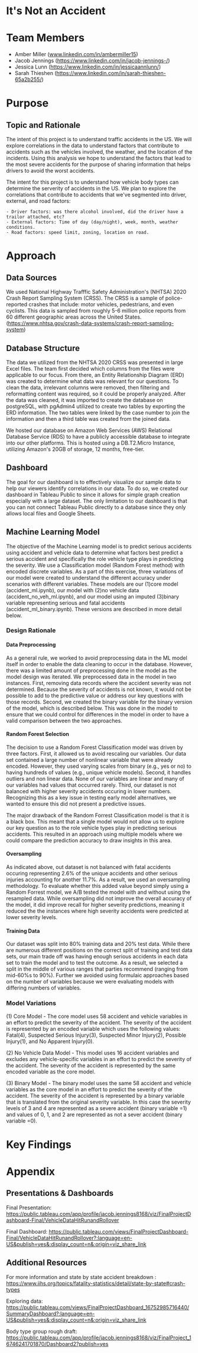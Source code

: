 # It's Not an Accident

# Team Members
* Amber Miller (www.linkedin.com/in/ambermiller15)
* Jacob Jennings (https://www.linkedin.com/in/jacob-jennings-/)
* Jessica Lunn (https://www.linkedin.com/in/jessicaannlunn/)
* Sarah Thieshen (https://www.linkedin.com/in/sarah-thieshen-65a2b255/)

# Purpose
## Topic and Rationale
The intent of this project is to understand traffic accidents in the US.  We will explore correlations in the data to understand factors that contribute to accidents such as the vehicles involved, the weather, and the location of the incidents. Using this analysis we hope to understand the factors that lead to the most severe accidents for the purpose of sharing information that helps drivers to avoid the worst accidents. 

The intent for this project is to understand how vehicle body types can determine the serverity of accidents in the US. We plan to explore the correlations that contribute to accidents that we've segmented into driver, external, and road factors:

    - Driver factors: was there alcohol involved, did the driver have a trailor attached, etc?
    - External factors: Time of day (day/night), week, month, weather conditions.
    - Road factors: speed limit, zoning, location on road. 
 
# Approach
## Data Sources
We used National Highway Trafffic Safety Administration's (NHTSA) 2020 Crash Report Sampling System (CRSS). The CRSS is a sample of police-reported crashes that include: motor vehicles, pedestrians, and even cyclists. This data is sampled from roughly 5-6 million police reports from 60 different geographic areas across the United States. (https://www.nhtsa.gov/crash-data-systems/crash-report-sampling-system)


## Database Structure

The data we utilized from the NHTSA 2020 CRSS was presented in large Excel files. The team first decided which columns from the files were applicable to our focus. From there, an Entity Relationship Diagram (ERD) was created to determine what data was relevant for our questions. To clean the data, irrelevant columns were removed, then filtering and reformatting content was required, so it could be properly analyzed. After the data was cleaned, it was imported to create the database on postgreSQL, with pgAdmin4 utilized to create two tables by exporting the ERD information. The two tables were linked by the case number to join the information and then a third table was created from the joined data. 

We hosted our database on Amazon Web Services (AWS) Relational Database Service (RDS) to have a publicly accessible database to integrate into our other platforms. This is hosted using a DB.T2.Micro Instance, utilizing Amazon's 20GB of storage, 12 months, free-tier. 


## Dashboard
The goal for our dashboard is to effectively visualize our sample data to help our viewers identify correlations in our data. To do so, we created our dashboard in Tableau Public to since it allows for simple graph creation especially with a large dataset. The only limitation to our dashboard is that you can not connect Tableau Public directly to a database since they only allows local files and Google Sheets.


## Machine Learning Model
The objective of the Machine Learning model is to predict serious accidents using accident and vehicle data to determine what factors best predict a serious accident and specifically the role vehicle type plays in predicting the severity. We use a Classification model (Random Forest method) with encoded discrete variables.  As a part of this exercise, three variations of our model were created to understand the different accuracy under scenarios with different variables. These models are our (1)core model (accident_ml.ipynb), our model with (2)no vehicle data (accident_no_veh_ml.ipynb), and our model using an imputed (3)binary variable representing serious and fatal accidents (accident_ml_binary.ipynb).  These versions are described in more detail below.

### Design Rationale

#### Data Preprocessing
As a general rule, we worked to avoid preprocessing data in the ML model itself in order to enable the data cleaning to occur in the database. However, there was a limited amount of preprocessing done in the model as the model design was iterated. We preprocessed data in the model in two instances. First, removing data records where the accident severity was not determined. Because the severity of accidents is not known, it would not be possible to add to the predictive value or address our key questions with those records. Second, we created the binary variable for the binary version of the model, which is described below. This was done in the model to ensure that we could control for differences in the model in order to have a valid comparison between the two approaches.

#### Random Forest Selection
The decision to use a Random Forest Classification model was driven by three factors. First, it allowed us to avoid rescaling our variables. Our data set contained a large number of nonlinear variable that were already encoded. However, they used varying scales from binary (e.g., yes or no) to having hundreds of values (e.g., unique vehicle models). Second, it handles outliers and non linear data. None of our variables are linear and many of our variables had values that occurred rarely. Third, our dataset is not balanced with higher severity accidents occuring in lower numbers. Recognizing this as a key issue in testing early model alternatives, we wanted to ensure this did not present a predictive issues.

The major drawback of the Random Forrest Classification model is that it is a black box. This meant that a single model would not allow us to explore our key question as to the role vehicle types play in predicting serious accidents. This resulted in an approach using multiple models where we could compare the prediction accuracy to draw insights in this area.

#### Oversampling
As indicated above, out dataset is not balanced with fatal accidents occuring representing 2.6% of the unique accidents and other serious injuries accounting for another 11.7%. As a result, we used an oversampling methodology. To evaluate whether this added value beyond simply using a Random Forrest model, we A/B tested the model with and without using the resampled data. While oversampling did not improve the overall accuracy of the model, it did improve recall for higher severity predictions, meaning it reduced the the instances where high severity accidents were predicted at lower severity levels.

#### Training Data
Our dataset was split into 80% training data and 20% test data.  While there are numerous different positions on the correct split of training and test data sets, our main trade off was having enough serious accidents in each data set to train the model and to test the outcome. As a result, we selected a split in the middle of various ranges that parties recommend (ranging from mid-60%s to 90%). Further we avoided using formulaic approaches based on the number of variables because we were evaluating models with differing numbers of variables.

### Model Variations
(1) Core Model - The core model uses 58 accident and vehicle variables in an effort to predict the severity of the accident. The severity of the accident is represented by an encoded variable which uses the following values: Fatal(4), Suspected Serious Injury(3), Suspected Minor Injury(2), Possible Injury(1), and No Apparent Injury(0). 

(2) No Vehicle Data Model - This model uses 16 accident variables and excludes any vehicle-specific variables in an effort to predict the severity of the accident. The severity of the accident is represented by the same encoded variable as the core model. 

(3) Binary Model - The binary model uses the same 58 accident and vehicle variables as the core model in an effort to predict the severity of the accident. The severity of the accident is represented by a binary variable that is translated from the original severity variable. In this case the severity levels of 3 and 4 are represented as a severe accident (binary variable =1) and values of 0, 1, and 2 are represented as not a sever accident (binary variable =0). 

# Key Findings




# Appendix
## Presentations & Dashboards

Final Presentation: https://public.tableau.com/app/profile/jacob.jennings8168/viz/FinalProjectDashboard-Final/VehicleDataHitRunandRollover

Final Dashboard: https://public.tableau.com/views/FinalProjectDashboard-Final/VehicleDataHitRunandRollover?:language=en-US&publish=yes&:display_count=n&:origin=viz_share_link

## Additional Resources
For more information and state by state accident breakdown : https://www.iihs.org/topics/fatality-statistics/detail/state-by-state#crash-types

Exploring data: https://public.tableau.com/views/FinalProjectDashboard_16752985716440/SummaryDashboard?:language=en-US&publish=yes&:display_count=n&:origin=viz_share_link



Body type group rough draft: https://public.tableau.com/app/profile/jacob.jennings8168/viz/FinalProject_16746241701870/Dashboard2?publish=yes
